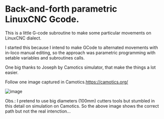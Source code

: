 # Back-and-forth parametric LinuxCNC Gcode.

This is a little G-code subroutine to make some particular movements on LinuxCNC dialect.

I started this because I intend to make GCode to alternated movements with in-loco manual editing, so the approach was parametric programming with setable variables and subroutines calls.

One big thanks to Joseph  by Camotics simulator, that make the things a lot easier.

Follow one image captured in Camotics.https://camotics.org/

![image](https://github.com/rymaeda/fresa-para-pci/blob/master/fresa-pci.png)

Obs.: I pretend to use big diameters (100mm) cutters tools but stumbled in this detail on simulation on Camotics. So the above image shows the correct path but not the real intenction...